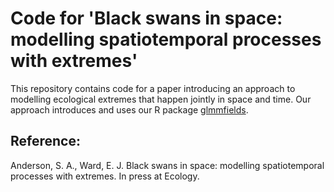 # Code for 'Black swans in space: modelling spatiotemporal processes with extremes'

This repository contains code for a paper introducing an approach to modelling
ecological extremes that happen jointly in space and time. Our approach
introduces and uses our R package
[glmmfields](https://github.com/seananderson/glmmfields).

## Reference:

Anderson, S. A., Ward, E. J. Black swans in space: modelling spatiotemporal
processes with extremes. In press at Ecology.
